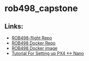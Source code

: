 # rob498_capstone

## Links:

- [ROB498-flight Repo](https://github.com/utiasSTARS/ROB498-flight)
- [ROB498 Docker Repo](https://github.com/manx52/ROB498)
- [ROB498 Docker image](https://hub.docker.com/r/utrarobosoccer/rob498)
- [Tutorial For Setting up PX4 <-> Nano](https://www.youtube.com/watch?v=Brkk0ZmnGgs)

